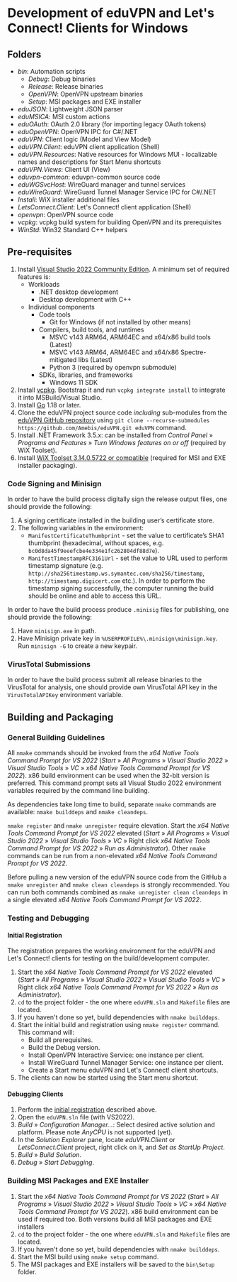 # Development of eduVPN and Let's Connect! Clients for Windows


## Folders

- _bin_: Automation scripts
   - _Debug_: Debug binaries
   - _Release_: Release binaries
   - _OpenVPN_: OpenVPN upstream binaries
   - _Setup_: MSI packages and EXE installer
- _eduJSON_: Lightweight JSON parser
- _eduMSICA_: MSI custom actions
- _eduOAuth_: OAuth 2.0 library (for importing legacy OAuth tokens)
- _eduOpenVPN_: OpenVPN IPC for C#/.NET
- _eduVPN_: Client logic (Model and View Model)
- _eduVPN.Client_: eduVPN client application (Shell)
- _eduVPN.Resources_: Native resources for Windows MUI - localizable names and descriptions for Start Menu shortcuts
- _eduVPN.Views_: Client UI (View)
- _eduvpn-common_: eduvpn-common source code
- _eduWGSvcHost_: WireGuard manager and tunnel services
- _eduWireGuard_: WireGuard Tunnel Manager Service IPC for C#/.NET
- _Install_: WiX installer additional files
- _LetsConnect.Client_: Let's Connect! client application (Shell)
- _openvpn_: OpenVPN source code
- _vcpkg_: vcpkg build system for building OpenVPN and its prerequisites
- _WinStd_: Win32 Standard C++ helpers


## Pre-requisites

1. Install [Visual Studio 2022 Community Edition](https://visualstudio.microsoft.com/vs/community/). A minimum set of required features is:
   - Workloads
      - .NET desktop development
      - Desktop development with C++
   - Individual components
      - Code tools
         - Git for Windows (if not installed by other means)
      - Compilers, build tools, and runtimes
         - MSVC v143 ARM64, ARM64EC and x64/x86 build tools (Latest)
         - MSVC v143 ARM64, ARM64EC and x64/x86 Spectre-mitigated libs (Latest)
         - Python 3 (required by openvpn submodule)
      - SDKs, libraries, and frameworks
         - Windows 11 SDK
2. Install [vcpkg](https://vcpkg.io/). Bootstrap it and run `vcpkg integrate install` to integrate it into MSBuild/Visual Studio.
3. Install [Go](https://go.dev/) 1.18 or later.
4. Clone the eduVPN project source code _including_ sub-modules from the [eduVPN GitHub repository](https://github.com/Amebis/eduVPN) using `git clone --recurse-submodules https://github.com/Amebis/eduVPN.git eduVPN` command.
5. Install .NET Framework 3.5.x: can be installed from _Control Panel_ » _Programs and Features_ » _Turn Windows features on or off_ (required by WiX Toolset).
6. Install [WiX Toolset 3.14.0.5722 or compatible](https://wixtoolset.org/docs/wix3/#development-builds) (required for MSI and EXE installer packaging).


### Code Signing and Minisign

In order to have the build process digitally sign the release output files, one should provide the following:

1. A signing certificate installed in the building user’s certificate store.
2. The following variables in the environment:
   - `ManifestCertificateThumbprint` - set the value to certificate’s SHA1 thumbprint (hexadecimal, without spaces, e.g. `bc0d8da45f9eeefcbe4e334e1fc262804df88d7e`).
   - `ManifestTimestampRFC3161Url` - set the value to URL used to perform timestamp signature (e.g. `http://sha256timestamp.ws.symantec.com/sha256/timestamp`, `http://timestamp.digicert.com` etc.). In order to perform the timestamp signing successfully, the computer running the build should be online and able to access this URL.

In order to have the build process produce `.minisig` files for publishing, one should provide the following:

1. Have `minisign.exe` in path.
2. Have Minisign private key in `%USERPROFILE%\.minisign\minisign.key`. Run `minisign -G` to create a new keypair.


### VirusTotal Submissions

In order to have the build process submit all release binaries to the VirusTotal for analysis, one should provide own VirusTotal API key in the `VirusTotalAPIKey` environment variable.


## Building and Packaging


### General Building Guidelines

All `nmake` commands should be invoked from the _x64 Native Tools Command Prompt for VS 2022_ (_Start_ » _All Programs_ » _Visual Studio 2022_ » _Visual Studio Tools_ » _VC_ » _x64 Native Tools Command Prompt for VS 2022_). x86 build environment can be used when the 32-bit version is preferred.
This command prompt sets all Visual Studio 2022 environment variables required by the command line building.

As dependencies take long time to build, separate `nmake` commands are available: `nmake builddeps` and `nmake cleandeps`.

`nmake register` and `nmake unregister` require elevation. Start the _x64 Native Tools Command Prompt for VS 2022_ elevated (_Start_ » _All Programs_ » _Visual Studio 2022_ » _Visual Studio Tools_ » _VC_ » Right click _x64 Native Tools Command Prompt for VS 2022_ » _Run as Administrator_). Other `nmake` commands can be run from a non-elevated _x64 Native Tools Command Prompt for VS 2022_.

Before pulling a new version of the eduVPN source code from the GitHub a `nmake unregister` and `nmake clean cleandeps` is strongly recommended. You can run both commands combined as `nmake unregister clean cleandeps` in a single elevated _x64 Native Tools Command Prompt for VS 2022_.


### Testing and Debugging

#### Initial Registration

The registration prepares the working environment for the eduVPN and Let's Connect! clients for testing on the build/development computer.

1. Start the _x64 Native Tools Command Prompt for VS 2022_ elevated (_Start_ » _All Programs_ » _Visual Studio 2022_ » _Visual Studio Tools_ » _VC_ » Right click _x64 Native Tools Command Prompt for VS 2022_ » _Run as Administrator_).
2. `cd` to the project folder - the one where `eduVPN.sln` and `Makefile` files are located.
3. If you haven't done so yet, build dependencies with `nmake builddeps`.
4. Start the initial build and registration using `nmake register` command. This command will:
   - Build all prerequisites.
   - Build the Debug version.
   - Install OpenVPN Interactive Service: one instance per client.
   - Install WireGuard Tunnel Manager Service: one instance per client.
   - Create a Start menu eduVPN and Let's Connect! client shortcuts.
5. The clients can now be started using the Start menu shortcut.


#### Debugging Clients

1. Perform the [initial registration](#initial-registration) described above.
2. Open the `eduVPN.sln` file (with VS2022).
3. _Build_ » _Configuration Manager..._: Select desired active solution and platform. Please note _AnyCPU_ is not supported (yet).
4. In the _Solution Explorer_ pane, locate _eduVPN.Client_ or _LetsConnect.Client_ project, right click on it, and _Set as StartUp Project_.
5. _Build_ » _Build Solution_.
6. _Debug_ » _Start Debugging_.


### Building MSI Packages and EXE Installer

1. Start the _x64 Native Tools Command Prompt for VS 2022_ (_Start_ » _All Programs_ » _Visual Studio 2022_ » _Visual Studio Tools_ » _VC_ » _x64 Native Tools Command Prompt for VS 2022_). x86 build environment can be used if required too. Both versions build all MSI packages and EXE installers
2. `cd` to the project folder - the one where `eduVPN.sln` and `Makefile` files are located.
3. If you haven't done so yet, build dependencies with `nmake builddeps`.
4. Start the MSI build using `nmake setup` command.
5. The MSI packages and EXE installers will be saved to the `bin\Setup` folder.
